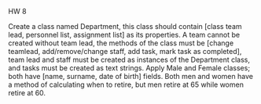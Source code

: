 HW 8

Create a class named Department, this class should contain [class team lead, personnel list, assignment list] as its properties. A team cannot be created without team lead, the methods of the class must be [change teamlead, add/remove/change staff, add task, mark task as completed], team lead and staff must be created as instances of the Department class, and tasks must be created as text strings.
Apply Male and Female classes; both have [name, surname, date of birth] fields. Both men and women have a method of calculating when to retire, but men retire at 65 while women retire at 60.
